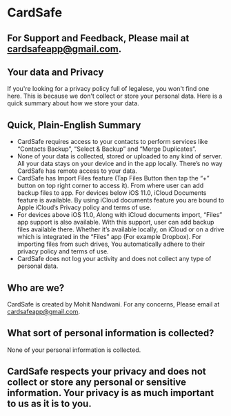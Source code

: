 # CardSafe


## For Support and Feedback, Please mail at [cardsafeapp@gmail.com](mailto:cardsafeapp@gmail.com).

## Your data and Privacy
If you're looking for a privacy policy full of legalese, you won't find one here. This is because we don't collect or store your personal data. Here is a quick summary about how we store your data.

## Quick, Plain-English Summary

* CardSafe requires access to your contacts to perform services like “Contacts Backup”, “Select & Backup” and “Merge Duplicates”.
* None of your data is collected, stored or uploaded to any kind of server. All your data stays on your device and in the app locally. There’s no way CardSafe has remote access to your data.
* CardSafe has Import Files feature (Tap Files Button then tap the “+” button on top right corner to access it). From where user can add backup files to app. For devices below iOS 11.0, iCloud Documents feature is available. By using iCloud documents feature you are bound to Apple iCloud’s Privacy policy and terms of use. 
* For devices above iOS 11.0, Along with iCloud documents import, “Files” app support is also available. With this support, user can add backup files available there. Whether it’s available locally, on iCloud or on a drive which is integrated in the “Files” app (For example Dropbox). For importing files from such drives, You automatically adhere to their privacy policy and terms of use.
* CardSafe does not log your activity and does not collect any type of personal data.

## Who are we?

CardSafe is created by Mohit Nandwani. For any concerns, Please email at [cardsafeapp@gmail.com](mailto:cardsafeapp@gmail.com).

## What sort of personal information is collected?

None of your personal information is collected.

## CardSafe respects your privacy and does not collect or store any personal or sensitive information. Your privacy is as much important to us as it is to you.
